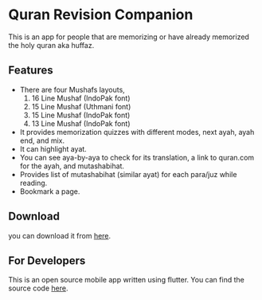 # Quran Revision Companion

This is an app for people that are memorizing or have already memorized the holy quran aka huffaz.

## Features

- There are four Mushafs layouts,
	1. 16 Line Mushaf (IndoPak font)  
	2. 15 Line Mushaf (Uthmani font)  
	3. 15 Line Mushaf (IndoPak font)  
	4. 13 Line Mushaf (IndoPak font)
- It provides memorization quizzes with different modes, next ayah, ayah end, and mix.
- It can highlight ayat.
- You can see aya-by-aya to check for its translation, a link to quran.com for the ayah, and mutashabihat.
- Provides list of mutashabihat (similar ayat) for each para/juz while reading.
- Bookmark a page.


## Download

you can download it from [here](https://f-droid.org/en/packages/com.wqar.quran_mem_helper/).
## For Developers

This is an open source mobile app written using flutter. You can find the source code [here](https://github.com/Waqar144/quran_memorization_helper).
